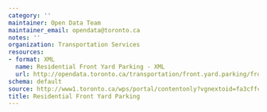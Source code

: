 ```yaml
---
category: ''
maintainer: Open Data Team
maintainer_email: opendata@toronto.ca
notes: ''
organization: Transportation Services
resources:
- format: XML
  name: Residential Front Yard Parking - XML
  url: http://opendata.toronto.ca/transportation/front.yard.parking/frontyardparking.xml
schema: default
source: http://www1.toronto.ca/wps/portal/contentonly?vgnextoid=fa3cffcfa3560310VgnVCM1000003dd60f89RCRD&vgnextchannel=1a66e03bb8d1e310VgnVCM10000071d60f89RCRD
title: Residential Front Yard Parking
---
```

